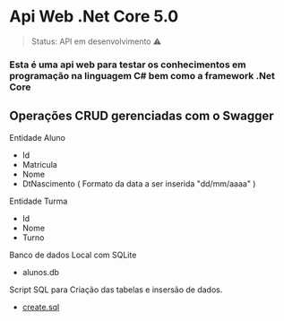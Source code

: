 <h1> Api Web .Net Core 5.0 </h1>

> Status: API em desenvolvimento ⚠️

### Esta é uma api web para testar os conhecimentos em programação na linguagem C# bem como a framework .Net Core

## Operações CRUD gerenciadas com o Swagger 

Entidade Aluno

+ Id
+ Matricula
+ Nome
+ DtNascimento      ( Formato da data a ser inserida "dd/mm/aaaa" )

Entidade Turma

+ Id
+ Nome
+ Turno

Banco de dados Local com SQLite

+ alunos.db

Script SQL para Criação das tabelas e insersão de dados.

+ [create.sql](https://github.com/davidsonbss/ApiAlunos/blob/main/ApiAlunos/create.sql "create.sql")
